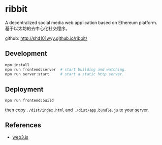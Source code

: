 # ribbit

A decentralized social media web application based on Ethereum platform. 基于以太坊的去中心化社交程序。

github: http://shd101wyy.github.io/ribbit/

## Development

```bash
npm install
npm run frontend:server  # start building and watching.
npm run server:start     # start a static http server.
```

## Deployment

```bash
npm run frontend:build
```

then copy `./dist/index.html` and `./dist/app.bundle.js` to your server.

## References

* [web3.js](https://web3js.readthedocs.io/en/1.0/)
